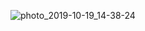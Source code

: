 
![photo_2019-10-19_14-38-24](https://user-images.githubusercontent.com/44025672/72172033-bfc49100-3406-11ea-9cd0-1188bbb52d1d.jpg)
